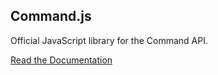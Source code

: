 ## Command.js

Official JavaScript library for the Command API.

[Read the Documentation](https://portal.oncommand.io/docs/command-js/0.39.0/introduction)
